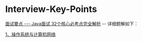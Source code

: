 # Interview-Key-Points
[面试要点 --- Java面试 32个核心必考点完全解析](http://tyronblog.com/archives/java-interview-up) -- 详细题解如下：

[1、操作系统与计算机网络](https://github.com/tyronczt/Interview-Key-Points/blob/master/1、操作系统与计算机网络.md)